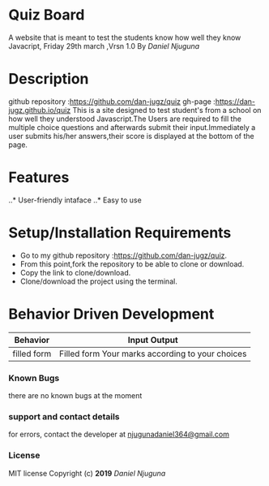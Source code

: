 # Quiz Board
A website that is meant to test the students know how well they know Javacript, Friday 29th march ,Vrsn 1.0
By *Daniel Njuguna*
# Description
github repository :https://github.com/dan-jugz/quiz gh-page :https://dan-jugz.github.io/quiz This is a site designed to test student's from a school on how well they understood Javascript.The Users are required to fill the multiple choice questions and afterwards submit their input.Immediately a user submits his/her answers,their score is displayed at the bottom of the page.
# Features
..* User-friendly intaface
..* Easy to use
# Setup/Installation Requirements
* Go to my github repository :https://github.com/dan-jugz/quiz.
* From this point,fork the repository to be able to clone or download.
* Copy the link to clone/download.
* Clone/download the project using the terminal.
# Behavior Driven Development
Behavior|Input	Output
--------|------
filled form|Filled form	Your marks according to your choices
### Known Bugs
there are no known bugs at the moment
### support and contact details
for errors, contact the developer at njugunadaniel364@gmail.com
### License
MIT license Copyright (c) **2019** _Daniel Njuguna_
